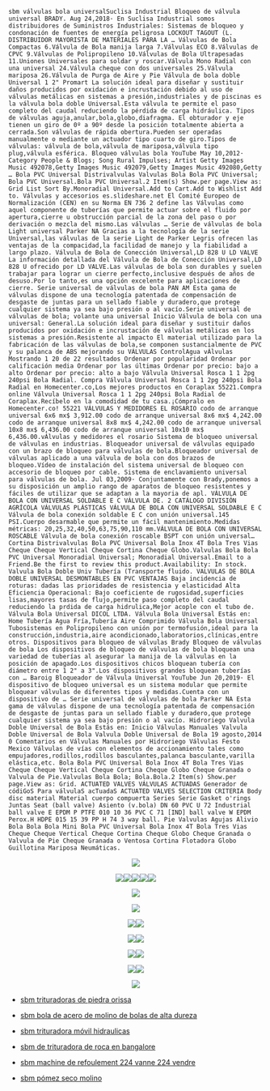 
```
sbm válvulas bola universalSuclisa Industrial Bloqueo de válvula universal BRADY. Aug 24,2018· En Suclisa Industrial somos distribuidores de Suministros Industriales: Sistemas de bloqueo y condonación de fuentes de energía peligrosa LOCKOUT TAGOUT (L. DISTRIBUIDOR MAYORISTA DE MATERIALES PARA LA … Válvulas de Bola Compactas 6.Válvula de Bola manija larga 7.Válvulas ECO 8.Válvulas de CPVC 9.Válvulas de Polipropileno 10.Válvulas de Bola Ultrapesadas 11.Uniones Universales para soldar y roscar.Válvula Mono Radial con una universal 24.Válvula cheque con dos universales 25.Válvula mariposa 26.Válvula de Purga de Aire y Pie Válvula de bola doble Universal 1 2" Promart La solución ideal para diseñar y sustituir daños producidos por oxidación e incrustación debido al uso de válvulas metálicas en sistemas a presión,industriales y de piscinas es la válvula bola doble Universal.Esta válvula te permite el paso completo del caudal reduciendo la pérdida de carga hidráulica. Tipos de válvulas aguja,anular,bola,globo,diafragma. El obturador y eje tienen un giro de 0º a 90º desde la posición totalmente abierta a cerrada.Son válvulas de rápida obertura.Pueden ser operadas manualmente o mediante un actuador tipo cuarto de giro.Tipos de válvulas: válvula de bola,válvula de mariposa,válvula tipo plug,válvula esférica. Bloqueo válvulas bola YouTube May 10,2012· Category People & Blogs; Song Rural Impulses; Artist Getty Images Music 492078,Getty Images Music 492079,Getty Images Music 492080,Getty … Bola PVC Universal Distrivalvulas Valvulas Bola Bola PVC Universal; Bola PVC Universal.Bola PVC Universal.2 Item(s) Show.per page.View as: Grid List Sort By.Monoradial Universal.Add to Cart.Add to Wishlist Add to. Válvulas y accesorios es.slideshare.net El Comité Europeo de Normalización (CEN) en su Norma EN 736 2 define las Válvulas como aquel componente de tuberías que permite actuar sobre el fluido por apertura,cierre u obstrucción parcial de la zona del paso o por derivación o mezcla del mismo.Las válvulas … Serie de válvulas de bola Light universal Parker NA Gracias a la tecnología de la serie Universal,las válvulas de la serie Light de Parker Legris ofrecen las ventajas de la compacidad,la facilidad de manejo y la fiabilidad a largo plazo. Válvula de Bola de Conección Universal,LD 828 U LD VALVE La información detallada del Válvula de Bola de Conección Universal,LD 828 U ofrecido por LD VALVE.Las válvulas de bola son durables y suelen trabajar para lograr un cierre perfecto,inclusive después de años de desuso.Por lo tanto,es una opción excelente para aplicaciones de cierre. Serie universal de válvulas de bola PAN AM Esta gama de válvulas dispone de una tecnología patentada de compensación de desgaste de juntas para un sellado fiable y duradero,que protege cualquier sistema ya sea bajo presión o al vacío.Serie universal de válvulas de bola; volante una universal Inicio Válvula de bola con una universal: General.La solución ideal para diseñar y sustituir daños producidos por oxidación e incrustación de válvulas metálicas en los sistemas a presión.Resistente al impacto El material utilizado para la fabricación de las válvulas de bola,se componen sustancialmente de PVC y su palanca de ABS mejorando su VÁLVULAS ControlAgua vÁlvulas Mostrando 1 20 de 22 resultados Ordenar por popularidad Ordenar por calificación media Ordenar por las últimas Ordenar por precio: bajo a alto Ordenar por precio: alto a bajo Válvula Universal Rosca 1 1 2pg 240psi Bola Radial. Compra Válvula Universal Rosca 1 1 2pg 240psi Bola Radial en Homecenter.co,Los mejores productos en Coraplax 55221.Compra online Válvula Universal Rosca 1 1 2pg 240psi Bola Radial de Coraplax.Recíbelo en la comodidad de tu casa.¡Cómpralo en Homecenter.co! 55221 VÁLVULAS Y MEDIDORES EL ROSARIO codo de arranque universal 6x6 mx$ 3,912.00 codo de arranque universal 8x6 mx$ 4,242.00 codo de arranque universal 8x8 mx$ 4,242.00 codo de arranque universal 10x8 mx$ 6,436.00 codo de arranque universal 10x10 mx$ 6,436.00.vÁlvulas y medidores el rosario Sistema de bloqueo universal de válvulas en industrias. Bloqueador universal de válvulas equipado con un brazo de bloqueo para válvulas de bola.Bloqueador universal de válvulas aplicado a una válvula de bola con dos brazos de bloqueo.Vídeo de instalación del sistema universal de bloqueo con accesorio de bloqueo por cable. Sistema de enclavamiento universal para válvulas de bola. Jul 03,2009· Conjuntamente con Brady,ponemos a su disposición un amplio rango de aparatos de bloqueo resistentes y fáciles de utilizar que se adaptan a la mayoria de apl. VÁLVULA DE BOLA CON UNIVERSAL SOLDABLE E C VÁLVULA DE. 2 CATÁLOGO DIVISIÓN AGRÍCOLA VÁLVULAS PLÁSTICAS VÁLVULA DE BOLA CON UNIVERSAL SOLDABLE E C Válvula de bola conexión soldable E C con unión universal.145 PSI.Cuerpo desarmable que permite un fácil mantenimiento.Medidas métricas: 20,25,32,40,50,63,75,90,110 mm.VÁLVULA DE BOLA CON UNIVERSAL ROSCABLE Válvula de bola conexión roscable BSPT con unión universal… Cortina Distrivalvulas Bola PVC Universal Bola Inox 4T Bola Tres Vias Cheque Cheque Vertical Cheque Cortina Cheque Globo.Valvulas Bola Bola PVC Universal Monoradial Universal; Monoradial Universal.Email to a Friend.Be the first to review this product.Availability: In stock. Valvula Bola Doble Univ Tubería (Transporte fluido. VALVULAS DE BOLA DOBLE UNIVERSAL DESMONTABLES EN PVC VENTAJAS Baja incidencia de roturas: dadas las prioridades de resistencia y elasticidad Alta Eficiencia Operacional: Bajo coeficiente de rugosidad,superficies lisas,mayores tasas de flujo,permite paso completo del caudal reduciendo la prdida de carga hidrulica,Mejor acople con el tubo de. Válvula Bola Universal DICOL LTDA. Válvula Bola Universal Estás en: Home Tubería Agua Fría,Tubería Aire Comprimido Válvula Bola Universal Tubosistemas en Polipropileno con unión por termofusión,ideal para la construcción,industria,aire acondicionado,laboratorios,clínicas,entre otros. Dispositivos para bloqueo de válvulas Brady Bloqueo de válvulas de bola Los dispositivos de bloqueo de válvulas de bola bloquean una variedad de tuberías al asegurar la manija de la válvulas en la posición de apagado.Los dispositivos chicos bloquean tubería con diámetro entre 1 2" a 3".Los dispositivos grandes bloquean tuberías con … Baroig Bloqueador de Válvula Universal YouTube Jun 20,2019· El dispositivo de bloqueo universal es un sistema modular que permite bloquear válvulas de diferentes tipos y medidas.Cuenta con un dispositivo de … Serie universal de válvulas de bola Parker NA Esta gama de válvulas dispone de una tecnología patentada de compensación de desgaste de juntas para un sellado fiable y duradero,que protege cualquier sistema ya sea bajo presión o al vacío. Hidroriego Valvula Doble Universal de Bola Estás en: Inicio Válvulas Manuales Valvula Doble Universal de Bola Valvula Doble Universal de Bola 19 agosto,2014 0 Comentarios en Válvulas Manuales por Hidroriego Válvulas Festo Mexico Válvulas de vías con elementos de accionamiento tales como empujadores,rodillos,rodillos basculantes,palanca basculante,varilla elástica,etc. Bola Bola PVC Universal Bola Inox 4T Bola Tres Vias Cheque Cheque Vertical Cheque Cortina Cheque Globo Cheque Granada o Valvula de Pie.Valvulas Bola Bola; Bola.Bola.2 Item(s) Show.per page.View as: Grid. ACTUATED VALVES VÁLVULAS ACTUADAS Generador de códiGoS Para válvulaS acTuadaS ACTUATED VALVES SELECTION CRITERIA Body disc material Material cuerpo compuerta Series Serie Gasket o'rings Juntas Seat (ball valve) Asiento (v.bola) DN 60 PVC U 72 Industrial ball valve E EPDM P PTFE 010 10 36 PVC C 71 [IND] ball valve W EPDM Perox.H HDPE 015 15 39 PP H 74 3 way ball. Pie Valvulas Agujas Alivio Bola Bola Bola Mini Bola PVC Universal Bola Inox 4T Bola Tres Vias Cheque Cheque Vertical Cheque Cortina Cheque Globo Cheque Granada o Valvula de Pie Cheque Granada o Ventosa Cortina Flotadora Globo Guillotina Mariposa Neumáticas. 
```

<div align="center">

<a href="https://es-crusher.shibang-china.com/github&k=sbm+v%C3%A1lvulas+bola+universal"><img src="https://static.shibang-china.com/es/crusher/logo.jpg"></a>

<a href="https://es-crusher.shibang-china.com/github&k=sbm+v%C3%A1lvulas+bola+universal"><img src="https://static.shibang-china.com/es/crusher/index.jpg"></a><a href="https://es-crusher.shibang-china.com/material.htmlgithub&k=sbm+v%C3%A1lvulas+bola+universal"><img src="https://static.shibang-china.com/es/crusher/material.jpg"></a><a href="https://es-crusher.shibang-china.com/application.htmlgithub&k=sbm+v%C3%A1lvulas+bola+universal"><img src="https://static.shibang-china.com/es/crusher/application.jpg"></a><a href="https://es-crusher.shibang-china.com/aboutus.htmlgithub&k=sbm+v%C3%A1lvulas+bola+universal"><img src="https://static.shibang-china.com/es/crusher/aboutus.jpg"></a><a href="https://es-crusher.shibang-china.com/contact.htmlgithub&k=sbm+v%C3%A1lvulas+bola+universal"><img src="https://static.shibang-china.com/es/crusher/contact.jpg"></a>

<a href="https://es-crusher.shibang-china.com/github&k=sbm+v%C3%A1lvulas+bola+universal"><img src="https://static.shibang-china.com/es/crusher/banner.jpg"></a>

<a href="https://swt.shibang-china.com/github&k=sbm+v%C3%A1lvulas+bola+universal"><img src="https://static.shibang-china.com/es/crusher/text.jpg"></a>

<a href="https://swt.shibang-china.com/github&k=sbm+v%C3%A1lvulas+bola+universal"><img src="https://static.shibang-china.com/es/crusher/chat.jpg"></a><a href="https://es-crusher.shibang-china.com/contact.htmlgithub&k=sbm+v%C3%A1lvulas+bola+universal"><img src="https://static.shibang-china.com/es/crusher/message.jpg"></a>

<a href="https://es-crusher.shibang-china.com/products/pe.htmlgithub&k=sbm+v%C3%A1lvulas+bola+universal"><img src="https://static.shibang-china.com/es/crusher/pe.jpg"></a><a href="https://es-crusher.shibang-china.com/products/pf.htmlgithub&k=sbm+v%C3%A1lvulas+bola+universal"><img src="https://static.shibang-china.com/es/crusher/pf.jpg"></a>

<a href="https://es-crusher.shibang-china.com/products/hpt.htmlgithub&k=sbm+v%C3%A1lvulas+bola+universal"><img src="https://static.shibang-china.com/es/crusher/hpt.jpg"></a><a href="https://es-crusher.shibang-china.com/products/vsi.htmlgithub&k=sbm+v%C3%A1lvulas+bola+universal"><img src="https://static.shibang-china.com/es/crusher/vsi.jpg"></a>

<a href="https://es-crusher.shibang-china.com/products/klv.htmlgithub&k=sbm+v%C3%A1lvulas+bola+universal"><img src="https://static.shibang-china.com/es/crusher/klv.jpg"></a><a href="https://es-crusher.shibang-china.com/products/portable.htmlgithub&k=sbm+v%C3%A1lvulas+bola+universal"><img src="https://static.shibang-china.com/es/crusher/portable.jpg"></a>

<a href="https://swt.shibang-china.com/github&k=sbm+v%C3%A1lvulas+bola+universal"><img src="https://static.shibang-china.com/es/crusher/case.jpg"></a>

</div>


* [sbm trituradoras de piedra orissa](sbm%20trituradoras%20de%20piedra%20orissa.md)

* [sbm bola de acero de molino de bolas de alta dureza](sbm%20bola%20de%20acero%20de%20molino%20de%20bolas%20de%20alta%20dureza.md)

* [sbm trituradora móvil hidraulicas](sbm%20trituradora%20m%C3%B3vil%20hidraulicas.md)

* [sbm de trituradora de roca en bangalore](sbm%20de%20trituradora%20de%20roca%20en%20bangalore.md)

* [sbm machine de refoulement 224 vanne 224 vendre](sbm%20machine%20de%20refoulement%20224%20vanne%20224%20vendre.md)

* [sbm pómez seco molino](sbm%20p%C3%B3mez%20seco%20molino.md)